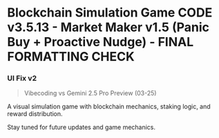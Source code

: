# Blockchain Simulation Game CODE v3.5.13 - Market Maker v1.5 (Panic Buy + Proactive Nudge) - FINAL FORMATTING CHECK

### UI Fix v2  
> Vibecoding vs Gemini 2.5 Pro Preview (03-25)

A visual simulation game with blockchain mechanics, staking logic, and reward distribution.

Stay tuned for future updates and game mechanics.



